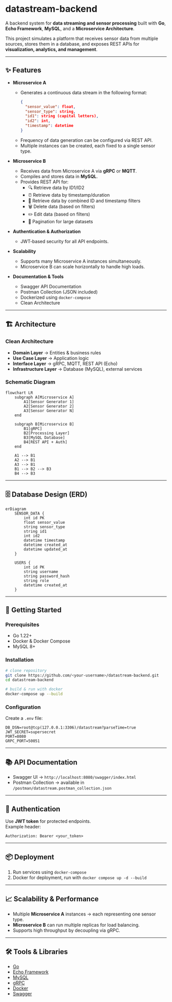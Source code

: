 # datastream-backend

A backend system for **data streaming and sensor processing** built with **Go**, **Echo Framework**, **MySQL**, and a **Microservice Architecture**.  

This project simulates a platform that receives sensor data from multiple sources, stores them in a database, and exposes REST APIs for **visualization, analytics, and management**.

---

## ✨ Features

- **Microservice A**  
  - Generates a continuous data stream in the following format:
    ```json
    {
      "sensor_value": float,
      "sensor_type": string,
      "id1": string (capital letters),
      "id2": int,
      "timestamp": datetime
    }
    ```
  - Frequency of data generation can be configured via REST API.
  - Multiple instances can be created, each fixed to a single sensor type.

- **Microservice B**  
  - Receives data from Microservice A via **gRPC** or **MQTT**.  
  - Compiles and stores data in **MySQL**.  
  - Provides REST API for:
    - 🔍 Retrieve data by ID1/ID2  
    - ⏰ Retrieve data by timestamp/duration  
    - 🔄 Retrieve data by combined ID and timestamp filters  
    - 🗑️ Delete data (based on filters)  
    - ✏️ Edit data (based on filters)  
    - 📖 Pagination for large datasets  

- **Authentication & Authorization**  
  - JWT-based security for all API endpoints.  

- **Scalability**  
  - Supports many Microservice A instances simultaneously.  
  - Microservice B can scale horizontally to handle high loads.  

- **Documentation & Tools**  
  - Swagger API Documentation  
  - Postman Collection (JSON included)  
  - Dockerized using `docker-compose`  
  - Clean Architecture  

---

## 🏗️ Architecture

### Clean Architecture
- **Domain Layer** → Entities & business rules  
- **Use Case Layer** → Application logic  
- **Interface Layer** → gRPC, MQTT, REST API (Echo)  
- **Infrastructure Layer** → Database (MySQL), external services  

### Schematic Diagram
```mermaid
flowchart LR
    subgraph A[Microservice A]
        A1[Sensor Generator 1]
        A2[Sensor Generator 2]
        A3[Sensor Generator N]
    end

    subgraph B[Microservice B]
        B1[gRPC]
        B2[Processing Layer]
        B3[MySQL Database]
        B4[REST API + Auth]
    end

    A1 --> B1
    A2 --> B1
    A3 --> B1
    B1 --> B2 --> B3
    B4 --> B3
```

---

## 🗄️ Database Design (ERD)

```mermaid
erDiagram
    SENSOR_DATA {
        int id PK
        float sensor_value
        string sensor_type
        string id1
        int id2
        datetime timestamp
        datetime created_at
        datetime updated_at
    }

    USERS {
        int id PK
        string username
        string password_hash
        string role
        datetime created_at
    }
```

---

## 🚀 Getting Started

### Prerequisites
- Go 1.22+  
- Docker & Docker Compose  
- MySQL 8+  

### Installation

```bash
# clone repository
git clone https://github.com/<your-username>/datastream-backend.git
cd datastream-backend

# build & run with docker
docker-compose up --build
```

### Configuration
Create a `.env` file:
```env
DB_DSN=root@tcp(127.0.0.1:3306)/datastream?parseTime=true
JWT_SECRET=supersecret
PORT=8080
GRPC_PORT=50051
```

---

## 📚 API Documentation

- Swagger UI → `http://localhost:8080/swagger/index.html`  
- Postman Collection → available in `/postman/datastream.postman_collection.json`  

---

## 🔑 Authentication
Use **JWT token** for protected endpoints.  
Example header:
```http
Authorization: Bearer <your_token>
```

---

## 📦 Deployment

1. Run services using `docker-compose`  
2. Docker for deployment, run with `docker compose up -d --build`  

---

## 📈 Scalability & Performance
- Multiple **Microservice A** instances → each representing one sensor type.  
- **Microservice B** can run multiple replicas for load balancing.  
- Supports high throughput by decoupling via gRPC.  

---

## 🛠️ Tools & Libraries
- [Go](https://go.dev/)  
- [Echo Framework](https://echo.labstack.com/)  
- [MySQL](https://www.mysql.com/)  
- [gRPC](https://grpc.io/) 
- [Docker](https://www.docker.com/)  
- [Swagger](https://swagger.io/)  
